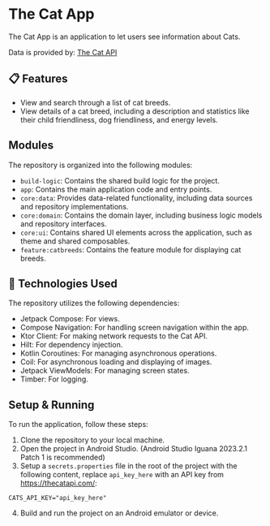 # The Cat App

The Cat App is an application to let users see information about Cats.

Data is provided by: [The Cat API](https://thecatapi.com/)

## 📋 Features

- View and search through a list of cat breeds.
- View details of a cat breed, including a description and statistics like their child friendliness, dog friendliness, and energy levels.

## Modules

The repository is organized into the following modules:

- `build-logic`: Contains the shared build logic for the project.
- `app`: Contains the main application code and entry points.
- `core:data`: Provides data-related functionality, including data sources and repository implementations.
- `core:domain`: Contains the domain layer, including business logic models and repository interfaces.
- `core:ui`: Contains shared UI elements across the application, such as theme and shared composables.
- `feature:catbreeds`: Contains the feature module for displaying cat breeds.

## 🔨 Technologies Used

The repository utilizes the following dependencies:

- Jetpack Compose: For views.
- Compose Navigation: For handling screen navigation within the app.
- Ktor Client: For making network requests to the Cat API.
- Hilt: For dependency injection.
- Kotlin Coroutines: For managing asynchronous operations.
- Coil: For asynchronous loading and displaying of images.
- Jetpack ViewModels: For managing screen states.
- Timber: For logging.

## Setup & Running

To run the application, follow these steps:

1. Clone the repository to your local machine.
2. Open the project in Android Studio. (Android Studio Iguana 2023.2.1 Patch 1 is recommended)
3. Setup a `secrets.properties` file in the root of the project with the following content, replace `api_key_here` with an API key from https://thecatapi.com/:
```properties
CATS_API_KEY="api_key_here"
```
4. Build and run the project on an Android emulator or device.
